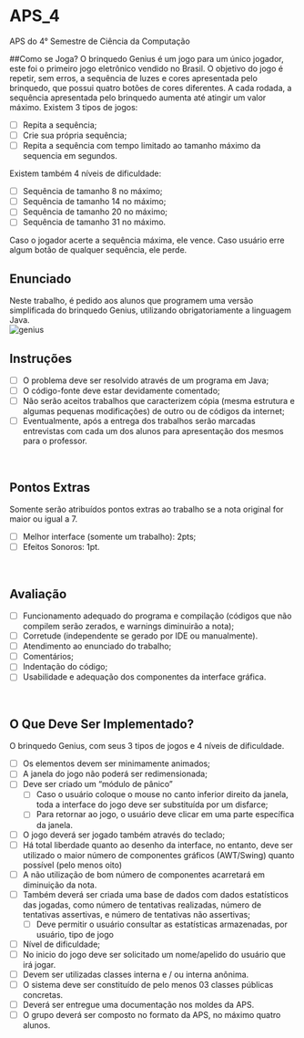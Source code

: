 # APS_4
APS do 4° Semestre de Ciência da Computação
<br/>

##Como se Joga?
O brinquedo Genius é um jogo para um único jogador, este foi o primeiro jogo eletrônico vendido no Brasil. O objetivo do jogo é repetir, sem erros, a sequência de luzes e cores apresentada pelo brinquedo, que possui quatro botões de cores diferentes. A cada rodada, a sequência apresentada pelo brinquedo aumenta até atingir um valor máximo. Existem 3 tipos de jogos:
- [ ] Repita a sequência;
- [ ] Crie sua própria sequência;
- [ ] Repita a sequência com tempo limitado ao tamanho máximo da sequencia em segundos.

Existem também 4 níveis de dificuldade:
- [ ] Sequência de tamanho 8 no máximo;
- [ ] Sequência de tamanho 14 no máximo;
- [ ] Sequência de tamanho 20 no máximo;
- [ ] Sequência de tamanho 31 no máximo.

Caso o jogador acerte a sequência máxima, ele vence. Caso usuário erre algum botão de qualquer sequência, ele perde.<br/>

## Enunciado
Neste trabalho, é pedido aos alunos que programem uma versão simplificada do brinquedo Genius, utilizando obrigatoriamente a linguagem Java.<br/>
![genius](https://cloud.githubusercontent.com/assets/5847145/9951744/097093b2-5da1-11e5-9582-aceaabc08caa.png)
<br/>

## Instruções
- [ ] O problema deve ser resolvido através de um programa em Java;
- [ ] O código-fonte deve estar devidamente comentado;
- [ ] Não serão aceitos trabalhos que caracterizem cópia (mesma estrutura e algumas pequenas modificações) de outro ou de códigos da internet;
- [ ] Eventualmente, após a entrega dos trabalhos serão marcadas entrevistas com cada um dos alunos para apresentação dos mesmos para o professor.
<br/>

## Pontos Extras
Somente serão atribuídos pontos extras ao trabalho se a nota original for maior ou igual a 7.
- [ ] Melhor interface (somente um trabalho): 2pts;
- [ ] Efeitos Sonoros: 1pt.
<br/>

## Avaliação
- [ ] Funcionamento adequado do programa e compilação (códigos que não compilem serão zerados, e warnings diminuirão a nota);
- [ ] Corretude (independente se gerado por IDE ou manualmente).
- [ ] Atendimento ao enunciado do trabalho;
- [ ] Comentários;
- [ ] Indentação do código;
- [ ] Usabilidade e adequação dos componentes da interface gráfica.
<br/>

## O Que Deve Ser Implementado?
O brinquedo Genius, com seus 3 tipos de jogos e 4 níveis de dificuldade.
- [ ] Os elementos devem ser minimamente animados;
- [ ] A janela do jogo não poderá ser redimensionada;
- [ ] Deve ser criado um “módulo de pânico”
  - [ ] Caso o usuário coloque o mouse no canto inferior direito da janela, toda a interface do jogo deve ser substituída por um disfarce;
  - [ ] Para retornar ao jogo, o usuário deve clicar em uma parte específica da janela.
- [ ] O jogo deverá ser jogado também através do teclado;
- [ ] Há total liberdade quanto ao desenho da interface, no entanto, deve ser utilizado o maior número de componentes gráficos (AWT/Swing) quanto possível (pelo menos oito)
- [ ] A não utilização de bom número de componentes acarretará em diminuição da nota.
- [ ] Também deverá ser criada uma base de dados com dados estatísticos das jogadas, como número de tentativas realizadas, número de tentativas assertivas, e número de tentativas não assertivas;
  - [ ] Deve permitir o usuário consultar as estatísticas armazenadas, por usuário, tipo de jogo
- [ ] Nível de dificuldade;
- [ ] No inicio do jogo deve ser solicitado um nome/apelido do usuário que irá jogar.
- [ ] Devem ser utilizadas classes interna e / ou interna anônima.
- [ ] O sistema deve ser constituído de pelo menos 03 classes públicas concretas.
- [ ] Deverá ser entregue uma documentação nos moldes da APS.
- [ ] O grupo deverá ser composto no formato da APS, no máximo quatro alunos.
